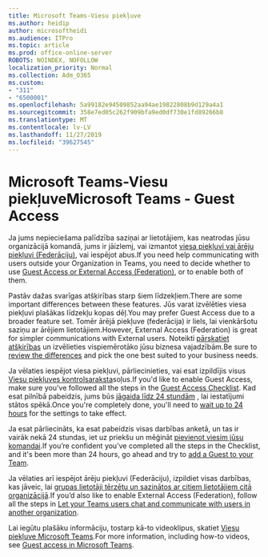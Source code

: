 ```yaml
---
title: Microsoft Teams-Viesu piekļuve
ms.author: heidip
author: microsoftheidi
ms.audience: ITPro
ms.topic: article
ms.prod: office-online-server
ROBOTS: NOINDEX, NOFOLLOW
localization_priority: Normal
ms.collection: Adm_O365
ms.custom:
- "311"
- "6500001"
ms.openlocfilehash: 5a99182e94509852aa94ae19822808b9d129a4a1
ms.sourcegitcommit: 358e7ed05c262f909bfa9ed0df730e1fd89266b8
ms.translationtype: MT
ms.contentlocale: lv-LV
ms.lasthandoff: 11/27/2019
ms.locfileid: "39627545"
---
```

# <a name="microsoft-teams---guest-access"></a><span data-ttu-id="5a6f5-102">Microsoft Teams-Viesu piekļuve</span><span class="sxs-lookup"><span data-stu-id="5a6f5-102">Microsoft Teams - Guest Access</span></span>

<span data-ttu-id="5a6f5-103">Ja jums nepieciešama palīdzība saziņai ar lietotājiem, kas neatrodas jūsu organizācijā komandā, jums ir jāizlemj, vai izmantot [viesa piekļuvi vai ārēju piekļuvi (Federāciju)](https://docs.microsoft.com/microsoftteams/manage-external-access#external-access-vs-guest-access), vai iespējot abus.</span><span class="sxs-lookup"><span data-stu-id="5a6f5-103">If you need help communicating with users outside your Organization in Teams, you need to decide whether to use [Guest Access or External Access (Federation)](https://docs.microsoft.com/microsoftteams/manage-external-access#external-access-vs-guest-access), or to enable both of them.</span></span>

<span data-ttu-id="5a6f5-104">Pastāv dažas svarīgas atšķirības starp šiem līdzekļiem.</span><span class="sxs-lookup"><span data-stu-id="5a6f5-104">There are some important differences between these features.</span></span> <span data-ttu-id="5a6f5-105">Jūs varat izvēlēties viesa piekļuvi plašākas līdzekļu kopas dēļ.</span><span class="sxs-lookup"><span data-stu-id="5a6f5-105">You may prefer Guest Access due to a broader feature set.</span></span> <span data-ttu-id="5a6f5-106">Tomēr ārējā piekļuve (federācija) ir liels, lai vienkāršotu saziņu ar ārējiem lietotājiem.</span><span class="sxs-lookup"><span data-stu-id="5a6f5-106">However, External Access (Federation) is great for simpler communications with External users.</span></span> <span data-ttu-id="5a6f5-107">Noteikti [pārskatiet atšķirības](https://docs.microsoft.com/microsoftteams/manage-external-access#external-access-vs-guest-access) un izvēlieties vispiemērotāko jūsu biznesa vajadzībām.</span><span class="sxs-lookup"><span data-stu-id="5a6f5-107">Be sure to [review the differences](https://docs.microsoft.com/microsoftteams/manage-external-access#external-access-vs-guest-access) and pick the one best suited to your business needs.</span></span>

<span data-ttu-id="5a6f5-108">Ja vēlaties iespējot viesa piekļuvi, pārliecinieties, vai esat izpildījis visus [Viesu piekļuves kontrolsaraksta](https://docs.microsoft.com/microsoftteams/guest-access-checklist)soļus.</span><span class="sxs-lookup"><span data-stu-id="5a6f5-108">If you'd like to enable Guest Access, make sure you've followed all the steps in the [Guest Access Checklist](https://docs.microsoft.com/microsoftteams/guest-access-checklist).</span></span> <span data-ttu-id="5a6f5-109">Kad esat pilnībā pabeidzis, jums būs [jāgaida līdz 24 stundām](https://docs.microsoft.com/microsoftteams/manage-guests#guest-access-latencies) , lai iestatījumi stātos spēkā.</span><span class="sxs-lookup"><span data-stu-id="5a6f5-109">Once you're completely done, you'll need to [wait up to 24 hours](https://docs.microsoft.com/microsoftteams/manage-guests#guest-access-latencies) for the settings to take effect.</span></span>

<span data-ttu-id="5a6f5-110">Ja esat pārliecināts, ka esat pabeidzis visas darbības anketā, un tas ir vairāk nekā 24 stundas, iet uz priekšu un mēģināt [pievienot viesim jūsu komandai](https://support.office.com/article/add-guests-to-a-team-in-teams-fccb4fa6-f864-4508-bdde-256e7384a14f#ID0EAABAAA=Desktop).</span><span class="sxs-lookup"><span data-stu-id="5a6f5-110">If you’re confident you’ve completed all the steps in the Checklist, and it's been more than 24 hours, go ahead and try to [add a Guest to your Team](https://support.office.com/article/add-guests-to-a-team-in-teams-fccb4fa6-f864-4508-bdde-256e7384a14f#ID0EAABAAA=Desktop).</span></span>

<span data-ttu-id="5a6f5-111">Ja vēlaties arī iespējot ārēju piekļuvi (Federāciju), izpildiet visas darbības, kas jāveic, lai [grupas lietotāji tērzētu un sazinātos ar citiem lietotājiem citā organizācijā](https://docs.microsoft.com/microsoftteams/manage-external-access#let-your-teams-users-chat-and-communicate-with-users-in-another-organization).</span><span class="sxs-lookup"><span data-stu-id="5a6f5-111">If you’d also like to enable External Access (Federation), follow all the steps in [Let your Teams users chat and communicate with users in another organization](https://docs.microsoft.com/microsoftteams/manage-external-access#let-your-teams-users-chat-and-communicate-with-users-in-another-organization).</span></span>

<span data-ttu-id="5a6f5-112">Lai iegūtu plašāku informāciju, tostarp kā-to videoklipus, skatiet [Viesu piekļuve Microsoft Teams](https://docs.microsoft.com/microsoftteams/guest-access).</span><span class="sxs-lookup"><span data-stu-id="5a6f5-112">For more information, including how-to videos, see [Guest access in Microsoft Teams](https://docs.microsoft.com/microsoftteams/guest-access).</span></span>
